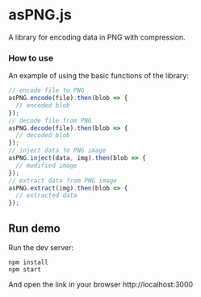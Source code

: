 # asPNG.js

A library for encoding data in PNG with compression.

### How to use

An example of using the basic functions of the library:

```js
// encode file to PNG
asPNG.encode(file).then(blob => {
  // encoded blob
});
// decode file from PNG
asPNG.decode(file).then(blob => {
  // decoded blob
});
// inject data to PNG image
asPNG.inject(data, img).then(blob => {
  // modified image
});
// extract data from PNG image
asPNG.extract(img).then(blob => {
  // extracted data
});
```

## Run demo

Run the dev server:

```
npm install
npm start
```

And open the link in your browser http://localhost:3000
